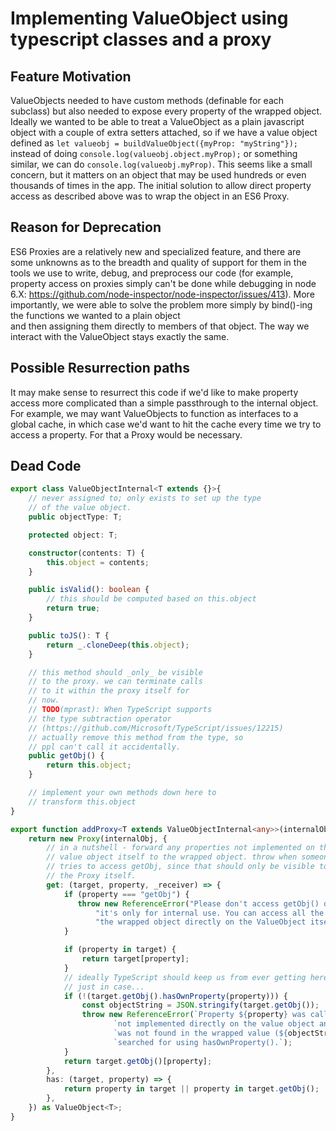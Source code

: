 # Implementing ValueObject using typescript classes and a proxy
## Feature Motivation
ValueObjects needed to have custom methods (definable for each subclass) 
but also needed to expose every property of the wrapped object. Ideally we 
wanted to be able to treat a ValueObject as a plain 
javascript object with a couple of extra setters attached, 
so if we have a value object defined as `let valueobj = buildValueObject({myProp: "myString"});`
instead of doing `console.log(valueobj.object.myProp);`
or something similar, we can do `console.log(valueobj.myProp)`. This seems like a 
small concern, but it matters on an object that may be used hundreds or even thousands 
of times in the app. The initial solution to allow direct property access as described 
above was to wrap the object in an ES6 Proxy.

## Reason for Deprecation
ES6 Proxies are a relatively new and specialized feature, and there are some unknowns 
as to the breadth and quality of support for them in the tools we use to write, debug, and 
preprocess our code (for example, property 
access on proxies simply can't be done while debugging in node 6.X: 
https://github.com/node-inspector/node-inspector/issues/413). More importantly, we were 
able to solve the problem more simply by bind()-ing the functions we wanted to a plain object  
and then assigning them directly to members of that object. The way we interact with the 
ValueObject stays exactly the same.

## Possible Resurrection paths
It may make sense to resurrect this code if we'd like to make property access more 
complicated than a simple passthrough to the internal object. For example, we may want 
ValueObjects to function as interfaces to a global cache, in which case we'd want 
to hit the cache every time we try to access a property. For that a Proxy would be 
necessary.

## Dead Code
```typescript
export class ValueObjectInternal<T extends {}>{
    // never assigned to; only exists to set up the type
    // of the value object.
    public objectType: T;

    protected object: T;

    constructor(contents: T) {
        this.object = contents;
    }

    public isValid(): boolean {
        // this should be computed based on this.object
        return true;
    }

    public toJS(): T {
        return _.cloneDeep(this.object);
    }

    // this method should _only_ be visible
    // to the proxy. we can terminate calls
    // to it within the proxy itself for
    // now.
    // TODO(mprast): When TypeScript supports
    // the type subtraction operator
    // (https://github.com/Microsoft/TypeScript/issues/12215)
    // actually remove this method from the type, so
    // ppl can't call it accidentally.
    public getObj() {
        return this.object;
    }

    // implement your own methods down here to
    // transform this.object
}

export function addProxy<T extends ValueObjectInternal<any>>(internalObj: T) {
    return new Proxy(internalObj, {
        // in a nutshell - forward any properties not implemented on the
        // value object itself to the wrapped object. throw when someone
        // tries to access getObj, since that should only be visible to
        // the Proxy itself.
        get: (target, property, _receiver) => {
            if (property === "getObj") {
               throw new ReferenceError("Please don't access getObj() directly; " +
                   "it's only for internal use. You can access all the properties of " +
                   "the wrapped object directly on the ValueObject itself.");
            }

            if (property in target) {
                return target[property];
            }
            // ideally TypeScript should keep us from ever getting here, but
            // just in case...
            if (!(target.getObj().hasOwnProperty(property))) {
                const objectString = JSON.stringify(target.getObj());
                throw new ReferenceError(`Property ${property} was called on a value object, but it is ` +
                       `not implemented directly on the value object and ` +
                       `was not found in the wrapped value (${objectString}) when ` +
                       `searched for using hasOwnProperty().`);
            }
            return target.getObj()[property];
        },
        has: (target, property) => {
            return property in target || property in target.getObj();
        },
    }) as ValueObject<T>;
}
```
